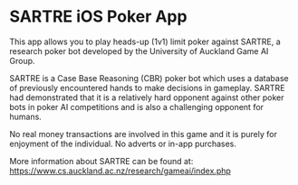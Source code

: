 SARTRE iOS Poker App
====================

This app allows you to play heads-up (1v1) limit poker against SARTRE, a research poker bot developed by the University of Auckland Game AI Group.

SARTRE is a Case Base Reasoning (CBR) poker bot which uses a database of previously encountered hands to make decisions in gameplay. SARTRE had demonstrated that it is a relatively hard opponent against other poker bots in poker AI competitions and is also a challenging opponent for humans.

No real money transactions are involved in this game and it is purely for enjoyment of the individual.
No adverts or in-app purchases.

More information about SARTRE can be found at:
https://www.cs.auckland.ac.nz/research/gameai/index.php

